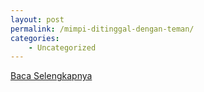 ```yaml
---
layout: post
permalink: /mimpi-ditinggal-dengan-teman/
categories:
    - Uncategorized
---
```


[Baca Selengkapnya](/10)